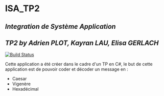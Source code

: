 # ISA_TP2
## _Integration de Système Application_
## _TP2 by Adrien PLOT, Kayran LAU, Elisa GERLACH_


[![Build Status](https://travis-ci.org/joemccann/dillinger.svg?branch=master)](https://github.com/Adrien-github1/ISA_TP2)

Cette application a été créer dans le cadre d'un TP en C#, 
le but de cette application est de pouvoir coder et décoder un message en :

- Caesar
- Vigenère
- Hexadécimal

